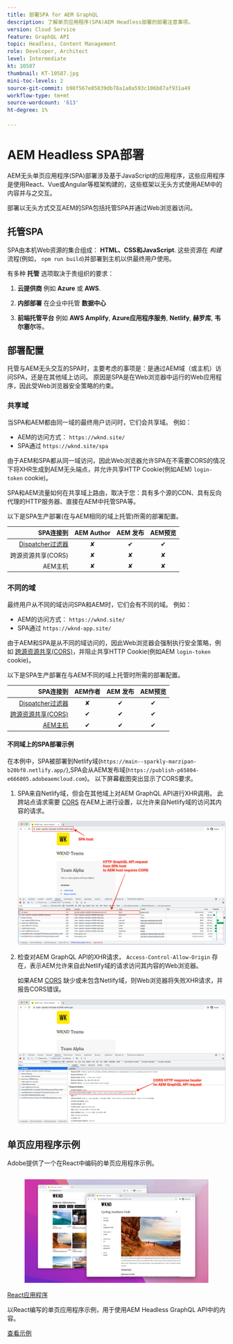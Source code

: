 ```yaml
---
title: 部署SPA for AEM GraphQL
description: 了解单页应用程序(SPA)AEM Headless部署的部署注意事项。
version: Cloud Service
feature: GraphQL API
topic: Headless, Content Management
role: Developer, Architect
level: Intermediate
kt: 10587
thumbnail: KT-10587.jpg
mini-toc-levels: 2
source-git-commit: b98f567e05839db78a1a0a593c106b87af931a49
workflow-type: tm+mt
source-wordcount: '613'
ht-degree: 1%

---
```



# AEM Headless SPA部署


AEM无头单页应用程序(SPA)部署涉及基于JavaScript的应用程序，这些应用程序是使用React、Vue或Angular等框架构建的，这些框架以无头方式使用AEM中的内容并与之交互。

部署以无头方式交互AEM的SPA包括托管SPA并通过Web浏览器访问。

## 托管SPA

SPA由本机Web资源的集合组成： **HTML、CSS和JavaScript**. 这些资源在 _构建_ 流程(例如， `npm run build`)并部署到主机以供最终用户使用。

有多种 **托管** 选项取决于贵组织的要求：

1. **云提供商** 例如 **Azure** 或 **AWS**.

2. **内部部署** 在企业中托管 **数据中心**

3. **前端托管平台** 例如 **AWS Amplify**, **Azure应用程序服务**, **Netlify**, **赫罗库**, **韦尔塞尔**&#x200B;等。

## 部署配置

托管与AEM无头交互的SPA时，主要考虑的事项是：是通过AEM域（或主机）访问SPA，还是在其他域上访问。  原因是SPA是在Web浏览器中运行的Web应用程序，因此受Web浏览器安全策略的约束。

### 共享域

当SPA和AEM都由同一域的最终用户访问时，它们会共享域。 例如：

+ AEM的访问方式： `https://wknd.site/`
+ SPA通过 `https://wknd.site/spa`

由于AEM和SPA都从同一域访问，因此Web浏览器允许SPA在不需要CORS的情况下将XHR生成到AEM无头端点，并允许共享HTTP Cookie(例如AEM) `login-token` cookie)。

SPA和AEM流量如何在共享域上路由，取决于您：具有多个源的CDN、具有反向代理的HTTP服务器、直接在AEM中托管SPA等。

以下是SPA生产部署(在与AEM相同的域上托管)所需的部署配置。

| SPA连接到 | AEM Author | AEM 发布 | AEM预览 |
|---------------------------------------------------:|:----------:|:-----------:|:-----------:|
| [Dispatcher过滤器](./configurations/dispatcher-filters.md) | ✘ | ✔ | ✔ |
| 跨源资源共享(CORS) | ✘ | ✘ | ✘ |
| AEM主机 | ✘ | ✘ | ✘ |

### 不同的域

最终用户从不同的域访问SPA和AEM时，它们会有不同的域。 例如：

+ AEM的访问方式： `https://wknd.site/`
+ SPA通过 `https://wknd-app.site/`

由于AEM和SPA是从不同的域访问的，因此Web浏览器会强制执行安全策略，例如 [跨源资源共享(CORS)](./configurations/cors.md)，并阻止共享HTTP Cookie(例如AEM `login-token` cookie)。

以下是SPA生产部署在与AEM不同的域上托管时所需的部署配置。

| SPA连接到 | AEM作者 | AEM 发布 | AEM预览 |
|---------------------------------------------------:|:----------:|:-----------:|:-----------:|
| [Dispatcher过滤器](./configurations/dispatcher-filters.md) | ✘ | ✔ | ✔ |
| [跨源资源共享(CORS)](./configurations/cors.md) | ✔ | ✔ | ✔ |
| [AEM主机](./configurations/aem-hosts.md) | ✔ | ✔ | ✔ |

#### 不同域上的SPA部署示例

在本例中，SPA被部署到Netlify域(`https://main--sparkly-marzipan-b20bf8.netlify.app/`),SPA会从AEM发布域(`https://publish-p65804-e666805.adobeaemcloud.com`)。 以下屏幕截图突出显示了CORS要求。

1. SPA来自Netlify域，但会在其他域上对AEM GraphQL API进行XHR调用。 此跨站点请求需要 [CORS](./configurations/cors.md) 在AEM上进行设置，以允许来自Netlify域的访问其内容的请求。

   ![SPA主机从SPA和AEM提供的请求 ](assets/spa/cors-requirement.png)

2. 检查对AEM GraphQL API的XHR请求， `Access-Control-Allow-Origin` 存在，表示AEM允许来自此Netlify域的请求访问其内容的Web浏览器。

   如果AEM [CORS](./configurations/cors.md) 缺少或未包含Netlify域，则Web浏览器将失败XHR请求，并报告CORS错误。

   ![CORS响应标头AEM GraphQL API](assets/spa/cors-response-headers.png)

## 单页应用程序示例

Adobe提供了一个在React中编码的单页应用程序示例。

<div class="columns is-multiline">
<!-- React app -->
<div class="column is-half-tablet is-half-desktop is-one-third-widescreen" aria-label="React app" tabindex="0">
   <div class="card">
       <div class="card-image">
           <figure class="image is-16by9">
               <a href="../example-apps/react-app.md" title="React应用程序" tabindex="-1">
                   <img class="is-bordered-r-small" src="../example-apps/assets/react-app/react-app-card.png" alt="React应用程序">
               </a>
           </figure>
       </div>
       <div class="card-content is-padded-small">
           <div class="content">
               <p class="headline is-size-6 has-text-weight-bold"><a href="../example-apps/react-app.md" title="React应用程序">React应用程序</a></p>
               <p class="is-size-6">以React编写的单页应用程序示例，用于使用AEM Headless GraphQL API中的内容。</p>
               <a href="../example-apps/react-app.md" class="spectrum-Button spectrum-Button--outline spectrum-Button--primary spectrum-Button--sizeM">
                   <span class="spectrum-Button-label has-no-wrap has-text-weight-bold">查看示例</span>
               </a>
           </div>
       </div>
   </div>
</div>
</div>
